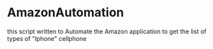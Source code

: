 # AmazonAutomation
this script written to Automate the Amazon application to get the list of types of "Iphone" cellphone
